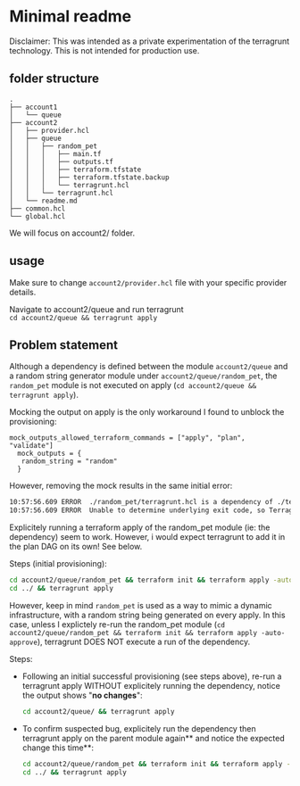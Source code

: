 # Minimal readme

Disclaimer: This was intended as a private experimentation of the terragrunt technology. This is not intended for production use.

## folder structure
```
.
├── account1
│   └── queue
├── account2
│   ├── provider.hcl
│   ├── queue
│   │   ├── random_pet
│   │   │   ├── main.tf
│   │   │   ├── outputs.tf
│   │   │   ├── terraform.tfstate
│   │   │   ├── terraform.tfstate.backup
│   │   │   └── terragrunt.hcl
│   │   └── terragrunt.hcl
│   └── readme.md
├── common.hcl
└── global.hcl
```

We will focus on account2/ folder.

## usage
Make sure to change `account2/provider.hcl` file with your specific provider details.

Navigate to account2/queue and run terragrunt  
`cd account2/queue && terragrunt apply`

## Problem statement
Although a dependency is defined between the module `account2/queue` and a random string generator module under `account2/queue/random_pet`, the `random_pet` module is not executed on apply (`cd account2/queue && terragrunt apply`).

Mocking the output on apply is the only workaround I found to unblock the provisioning:
```
mock_outputs_allowed_terraform_commands = ["apply", "plan", "validate"]
  mock_outputs = {
   random_string = "random"
  }
```
However, removing the mock results in the same initial error:
``` bash
10:57:56.609 ERROR  ./random_pet/terragrunt.hcl is a dependency of ./terragrunt.hcl but detected no outputs. Either the target module has not been applied yet, or the module has no outputs. If this is expected, set the skip_outputs flag to true on the dependency block.
10:57:56.609 ERROR  Unable to determine underlying exit code, so Terragrunt will exit with error code 1
```

Explicitely running a terraform apply of the random_pet module (ie: the dependency) seem to work. However, i would expect terragrunt to add it in the plan DAG on its own! See below. 

Steps (initial provisioning):
``` bash
cd account2/queue/random_pet && terraform init && terraform apply -auto-approve
cd ../ && terragrunt apply
```

However, keep in mind `random_pet` is used as a way to mimic a dynamic infrastructure, with a random string being generated on every apply.
In this case, unless I explictely re-run the random_pet module (`cd account2/queue/random_pet && terraform init && terraform apply -auto-approve`), terragrunt DOES NOT execute a run of the dependency.


Steps:
- Following an initial successful provisioning (see steps above), re-run a terragrunt apply WITHOUT explicitely running the dependency, notice the output shows "**no changes**":
    ``` bash
    cd account2/queue/ && terragrunt apply
    ```
- To confirm suspected bug, explicitely run the dependency then terragrunt apply on the parent module again** and notice the expected change this time**:
    ``` bash
    cd account2/queue/random_pet && terraform init && terraform apply -auto-approve
    cd ../ && terragrunt apply
    ```